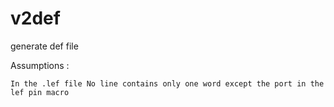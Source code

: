 # v2def
generate def file




Assumptions :

	In the .lef file No line contains only one word except the port in the lef pin macro 
